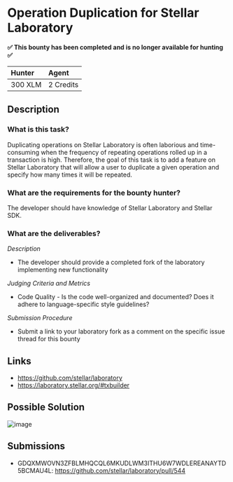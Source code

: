 
# Operation Duplication for Stellar Laboratory

**✅ This bounty has been completed and is no longer available for hunting ✅**

| Hunter | Agent
| :- | :-
| 300 XLM | 2 Credits

## Description

### What is this task?

Duplicating operations on Stellar Laboratory is often laborious and time-consuming when the frequency of repeating operations rolled up in a transaction is high. 
Therefore, the goal of this task is to add a feature on Stellar Laboratory that will allow a user to duplicate a given operation and specify how many times it will be repeated.

### What are the requirements for the bounty hunter?

The developer should have knowledge of Stellar Laboratory and Stellar SDK.

### What are the deliverables?

*Description* <br>
  * The developer should provide a completed fork of the laboratory implementing new functionality

*Judging Criteria and Metrics* <br>
  * Code Quality - Is the code well-organized and documented? Does it adhere to language-specific style guidelines?
  
*Submission Procedure* <br>
  * Submit a link to your laboratory fork as a comment on the specific issue thread for this bounty

## Links

- https://github.com/stellar/laboratory
- https://laboratory.stellar.org/#txbuilder

## Possible Solution

![image](https://user-images.githubusercontent.com/73634107/126083722-86a89a1a-93f3-4efb-bb7a-3bd90ec53b5f.png)


## Submissions
- GDQXMWOVN3ZFBLMHQCQL6MKUDLWM3ITHU6W7WDLEREANAYTD5BCMAU4L: https://github.com/stellar/laboratory/pull/544
